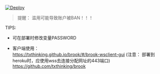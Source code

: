 [![Deploy](https://www.herokucdn.com/deploy/button.png)](https://dashboard.heroku.com/new?template=https://github.com/mixool/brook)  
  
> 提醒： 滥用可能导致账户被BAN！！！  

TIPS:
* 可在部署时修改变量PASSWORD
  
* 客户端使用：  
  https://txthinking.github.io/brook/#/brook-wsclient-gui (注意： 部署到heroku时，应使用wss去连接分配网址的443端口)
  https://github.com/txthinking/brook
